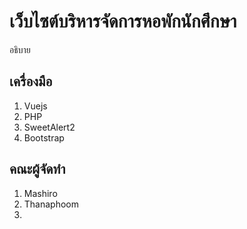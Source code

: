 # เว็บไซต์บริหารจัดการหอพักนักศึกษา
อธิบาย

## เครื่องมือ
1. Vuejs
2. PHP
3. SweetAlert2
4. Bootstrap

## คณะผู้จัดทำ
1. Mashiro
2. Thanaphoom
3.